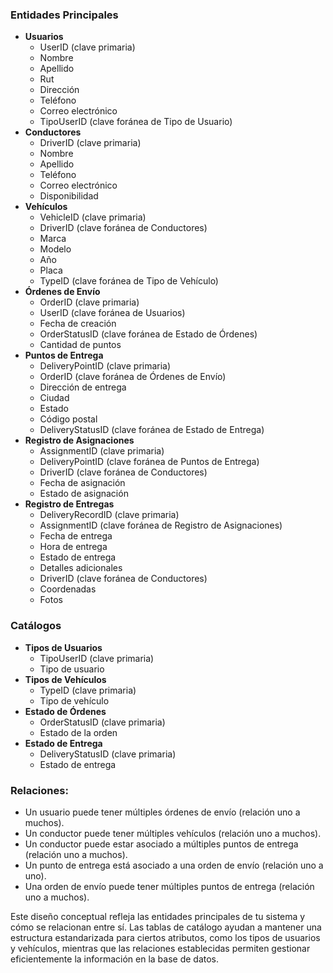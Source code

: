 ### Entidades Principales
- **Usuarios**
  - UserID (clave primaria)
  - Nombre
  - Apellido
  - Rut
  - Dirección
  - Teléfono
  - Correo electrónico
  - TipoUserID (clave foránea de Tipo de Usuario)
- **Conductores**
  - DriverID (clave primaria)
  - Nombre
  - Apellido
  - Teléfono
  - Correo electrónico
  - Disponibilidad
- **Vehículos**
  - VehicleID (clave primaria)
  - DriverID (clave foránea de Conductores)
  - Marca
  - Modelo
  - Año
  - Placa
  - TypeID (clave foránea de Tipo de Vehículo)
- **Órdenes de Envío**
  - OrderID (clave primaria)
  - UserID (clave foránea de Usuarios)
  - Fecha de creación
  - OrderStatusID (clave foránea de Estado de Órdenes)
  - Cantidad de puntos
- **Puntos de Entrega**
  - DeliveryPointID (clave primaria)
  - OrderID (clave foránea de Órdenes de Envío)
  - Dirección de entrega
  - Ciudad
  - Estado
  - Código postal
  - DeliveryStatusID (clave foránea de Estado de Entrega)
- **Registro de Asignaciones**
  - AssignmentID (clave primaria)
  - DeliveryPointID (clave foránea de Puntos de Entrega)
  - DriverID (clave foránea de Conductores)
  - Fecha de asignación
  - Estado de asignación
- **Registro de Entregas**
  - DeliveryRecordID (clave primaria)
  - AssignmentID (clave foránea de Registro de Asignaciones)
  - Fecha de entrega
  - Hora de entrega
  - Estado de entrega
  - Detalles adicionales
  - DriverID (clave foránea de Conductores)
  - Coordenadas
  - Fotos

### Catálogos
- **Tipos de Usuarios**
  - TipoUserID (clave primaria)
  - Tipo de usuario
- **Tipos de Vehículos**
  - TypeID (clave primaria)
  - Tipo de vehículo
- **Estado de Órdenes**
  - OrderStatusID (clave primaria)
  - Estado de la orden
- **Estado de Entrega**
  - DeliveryStatusID (clave primaria)
  - Estado de entrega


### Relaciones:
- Un usuario puede tener múltiples órdenes de envío (relación uno a muchos).
- Un conductor puede tener múltiples vehículos (relación uno a muchos).
- Un conductor puede estar asociado a múltiples puntos de entrega (relación uno a muchos).
- Un punto de entrega está asociado a una orden de envío (relación uno a uno).
- Una orden de envío puede tener múltiples puntos de entrega (relación uno a muchos).

Este diseño conceptual refleja las entidades principales de tu sistema y cómo se relacionan entre sí. Las tablas de catálogo ayudan a mantener una estructura estandarizada para ciertos atributos, como los tipos de usuarios y vehículos, mientras que las relaciones establecidas permiten gestionar eficientemente la información en la base de datos.
